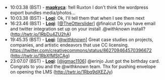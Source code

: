 * <a id="10:03.38">10:03.38 (BST)</a> - __[mapkyca](https://github.com/mapkyca)__: !tell Ruxton I don't think the wordpress export bundles media/photos...
* <a id="10:03.38">10:03.38 (BST)</a> - __[Loqi](https://github.com/Loqi)__: Ok, I'll tell them that when I see them next
* <a id="16:23.46">16:23.46 (BST)</a> - __[Loqi](https://github.com/Loqi)__: [<a href="https://twitter.com/TheOtterslider">@TheOtterslider</a>] @finalcut Do you have email and twitter integration set up on your install .@withknown install? (http://twtr.io/1RbDu4ZU2hA)
* <a id="19:45.35">19:45.35 (BST)</a> - __[Loqi](https://github.com/Loqi)__: [<a href="https://twitter.com/withknown">@withknown</a>] Great case studies on projects, companies, and artistic endeavors that use CC licensing. https://twitter.com/creativecommons/status/862709464570396672 (http://twtr.io/1RbXfMStCAg)
* <a id="23:07.07">23:07.07 (BST)</a> - __[Loqi](https://github.com/Loqi)__: [<a href="https://twitter.com/jgmac1106">@jgmac1106</a>] @erinjo Just got the birthday card. Congrats to you and the @withknown team. Thx for pushing envelope on opening the LMS (http://twtr.io/1Rbq9dXEZJy)
